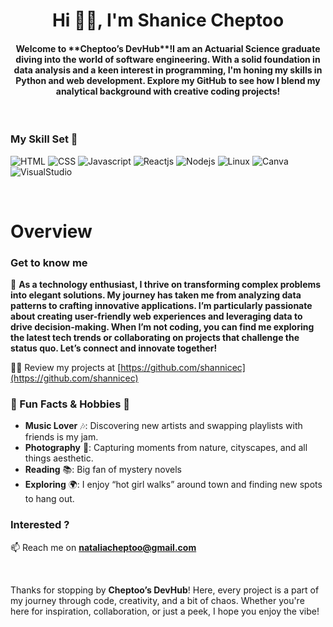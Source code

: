 <!-- 
  -- SECTION: INTRODUCTION
  -- 
  -->

<h1 align="center">Hi 👋🏾, I'm Shanice Cheptoo</h1>
<h4 align="center">Welcome to **Cheptoo’s DevHub**!I am an Actuarial Science graduate diving into the world of software engineering. With a solid foundation in data analysis and a keen interest in programming, I'm honing my skills in Python and web development. Explore my GitHub to see how I blend my analytical background with creative coding projects!</h4>

<br/>

  ### My Skill Set :rocket:
![HTML](https://img.shields.io/badge/HTML-239120?style=for-the-badge&logo=html5&logoColor=white)
![CSS](https://img.shields.io/badge/css3-%1572B6.svg?style=for-the-badge&logo=css3&logoColor=white&color=1572B6)
![Javascript](https://img.shields.io/badge/javscript-%F7DF1E.svg?style=for-the-badge&logo=javascript&logoColor=black&color=F7DF1E)
![Reactjs](https://img.shields.io/badge/React-20232A?style=for-the-badge&logo=react&logoColor=61DAFB)
![Nodejs](https://img.shields.io/badge/Node.js-43853D?style=for-the-badge&logo=node.js&logoColor=white)
![Linux](https://img.shields.io/badge/Linux-FCC624?style=for-the-badge&logo=linux&logoColor=black)
![Canva](https://img.shields.io/badge/Canva-%2300C4CC.svg?&style=for-the-badge&logo=Canva&logoColor=white)
![VisualStudio](https://img.shields.io/badge/Visual_Studio-5C2D91?style=for-the-badge&logo=visual%20studio&logoColor=white)


</p>

<br/>

<!-- 
  -- SECTION: OVERVIEW
  -- 
  -->

<h1>Overview</h1>

### Get to know me

💬  **As a technology enthusiast, I thrive on transforming complex problems into elegant solutions. My journey has taken me from analyzing data patterns to crafting innovative applications. I’m particularly passionate about creating user-friendly web experiences and leveraging data to drive decision-making. When I’m not coding, you can find me exploring the latest tech trends or collaborating on projects that challenge the status quo. Let’s connect and innovate together!**

👨‍💻 Review my projects at [https://github.com/shannicec](https://github.com/shannicec)


### 💖 Fun Facts & Hobbies 🎀

- **Music Lover** 🎶: Discovering new artists and swapping playlists with friends is my jam.
- **Photography** 📸: Capturing moments from nature, cityscapes, and all things aesthetic.
- **Reading** 📚: Big fan of mystery novels 
- **Exploring** 🌍: I enjoy “hot girl walks” around town and finding new spots to hang out.


### Interested ?

📫 Reach me on **nataliacheptoo@gmail.com**

<br />

Thanks for stopping by **Cheptoo’s DevHub**! Here, every project is a part of my journey through code, creativity, and a bit of chaos. Whether you're here for inspiration, collaboration, or just a peek, I hope you enjoy the vibe!

<!-- END -->
